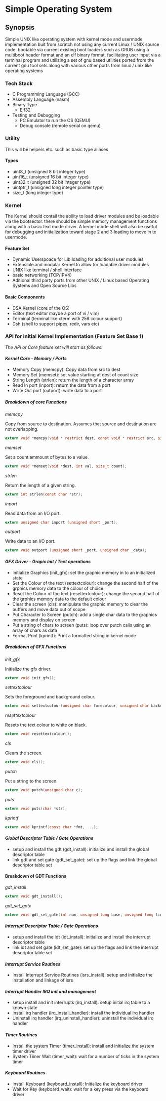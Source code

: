 # Simple Operating System

## Synopsis
Simple UNIX like operating system with kernel mode and usermode implementation buit from scratch not using any current Linux / UNIX source code. bootable via current existing boot loaders such as GRUB using a multiboot header format and an elf binary format. facilitating user input via a terminal program and utilizing a set of gnu based utilities ported from the current gnu tool sets along with various other ports from linux / unix like operating systems

### Tech Stack
- C Programming Language (GCC)
- Assembly Language (nasm)
- Binary Type
    - Elf32
- Testing and Debugging
    - PC Emulator to run the OS (QEMU)
    - Debug console (remote serial on qemu)

### Utility
This will be helpers etc. such as basic type aliases

#### Types
- uint8_t (unsigned 8 bit integer type)
- uint16_t (unsigned 16 bit integer type)
- uint32_t (unsigned 32 bit integer type)
- uintptr_t (unsigned long integer pointer type)
- size_t (long integer type)

### Kernel
The Kernel should contail the ability to load driver modules and be loadable via the bootsector. there should be simple memory management functions along with a basic text mode driver. A kernel mode shell will also be useful for debugging and initialization toward stage 2 and 3 loading to move in to usermode.

#### Feature Set
- Dynamic Userspoace for Lib loading for additional user modules
- Extensible and modular Kernel to allow for loadable driver modules
- UNIX like terminal / shell interface
- basic networking (TCP/IPV4)
- Aditional third party ports from other UNIX / Linux based Operating Systems and Open Source Libs

#### Basic Components
- DSA Kernel (core of the OS)
- Editor (text editor maybe a port of vi / vim)
- Terminal (terminal like xterm with 256 colour support)
- Dsh (shell to support pipes, redir, vars etc)

### API for initial Kernel Implementation (Feature Set Base 1)

*The API or Core feature set will start as follows:*

#### *Kernel Core - Memory / Ports*
- Memory Copy (memcpy): Copy data from src to dest
- Memory Set (memset): set value starting at dest of count size
- String Length (strlen): return the length of a character array
- Read In port (inport): return the data from a port
- Write Out port (outport): write data to a port

##### Breakdown of core Functions

*memcpy*

 Copy from source to destination. Assumes that source and destination are not overlapping.

```C
extern void *memcpy(void * restrict dest, const void * restrict src, size_t count);
```

*memset*

Set a count ammount of bytes to a value.

```C
extern void *memset(void *dest, int val, size_t count);
```

*strlen*

Return the length of a given string.

```C
extern int strlen(const char *str);
```

*inport*

Read data from an I/O port.

```C
extern unsigned char inport (unsigned short _port);
```

*outport*

Write data to an I/O port.

```C
extern void outport (unsigned short _port, unsigned char _data);
```

#### *GFX Driver - Grapic Init / Text operations*
- Initialize Graphics (init_gfx): set the graphic memory in to an initialized state
- Set the Colour of the text (settextcolour): change the second half of the grphics memory data to the colour of choice
- Reset the Colour of the text (resettextcolour): change the second half of the grphics memory data to the default colour
- Clear the screen (cls): manipulate the graphic memory to clear the buffers and move data out of scope
- Put Character to Screen (putch): add a single char data to the graphics memory and display on screen
- Put a string of chars to screen (puts): loop over putch calls using an array of chars as data
- Format Print (kprintf): Print a formatted string in kernel mode

##### Breakdown of GFX Functions

*init_gfx*

Initialize the gfx driver.

```C
extern void init_gfx();
```

*settextcolour*

Sets the foreground and background colour.

```C
extern void settextcolour(unsigned char forecolour, unsigned char backcolour);
```

*resettextcolour*

Resets the text colour to white on black.

```C
extern void resettextcolour();
```

*cls*

Clears the screen.

```C
extern void cls();
```

*putch*

Put a string to the screen

```C
extern void putch(unsigned char c);
```

*puts*

```C
extern void puts(char *str);
```

*kprintf*

```C
extern void kprintf(const char *fmt, ...);
```

#### *Global Descriptor Table / Gate Operations*
- setup and install the gdt (gdt_install): initialize and install the global descriptor table
- link gdt and set gate (gdt_set_gate): set up the flags and link the global descriptor table set

#### Breakdown of GDT Functions

*gdt_install*

```C
extern void gdt_install();
```

*gdt_set_gate*

```C
extern void gdt_set_gate(int num, unsigned long base, unsigned long limit, unsigned char access, unsigned char gran);
```

#### *Interrupt Descriptor Table / Gate Operations*
- setup and install the idt (idt_install): initialize and install the interrupt descriptor table
- link idt and set gate (idt_set_gate): set up the flags and link the interrupt descriptor table set

#### *Interrupt Service Routines*
- Install Interrupt Service Routines (isrs_install): setup and initialize the installation and linkage of isrs

#### *Interrupt Handler IRQ init and management*
- setup install and init interrupts (irq_install): setup initial irq table to a known state
- Install irq handler (irq_install_handler): install the individual irq handler
- Uninstall irq handler (irq_uninstall_handler): uninstall the individual irq handler

#### *Timer Routines*
- Install the system Timer (timer_install): install and initialize the system timer driver
- System Timer Wait (timer_wait): wait for a number of ticks in the system timer

#### *Keyboard Routines*
- Install Keyboard (keyboard_install): Initialize the keyboard driver
- Wait for Key (keyboard_wait): wait for a key press via the keyboard driver

